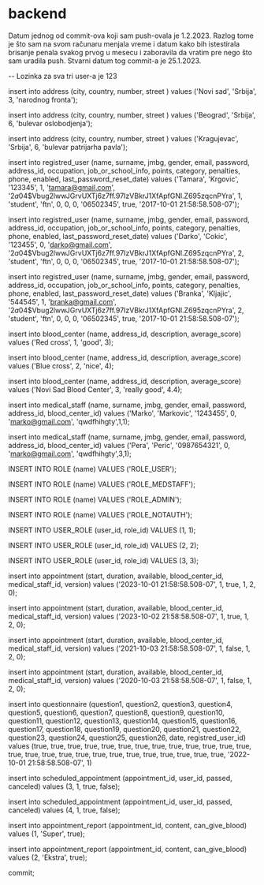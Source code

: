 # backend

Datum jednog od commit-ova koji sam
push-ovala je 1.2.2023. Razlog tome je što sam na
svom računaru menjala vreme i datum kako bih istestirala brisanje penala
svakog prvog u mesecu i zaboravila da vratim pre nego što sam uradila
push. Stvarni datum tog commit-a je 25.1.2023.

-- Lozinka za sva tri user-a je 123

insert into address (city, country, number, street ) values ('Novi sad', 'Srbija', 3, 'narodnog fronta');

insert into address (city, country, number, street ) values ('Beograd', 'Srbija', 6, 'bulevar oslobodjenja');

insert into address (city, country, number, street ) values ('Kragujevac', 'Srbija', 6, 'bulevar patrijarha pavla');

insert into registred_user (name, surname, jmbg, gender, email, password, address_id, occupation, job_or_school_info, points, category, penalties, phone, enabled, last_password_reset_date) values ('Tamara', 'Krgovic', '123345', 1, 'tamara@gmail.com', '$2a$04$Vbug2lwwJGrvUXTj6z7ff.97IzVBkrJ1XfApfGNl.Z695zqcnPYra', 1, 'student', 'ftn', 0, 0, 0, '06502345', true, '2017-10-01 21:58:58.508-07');

insert into registred_user (name, surname, jmbg, gender, email, password, address_id, occupation, job_or_school_info, points, category, penalties, phone, enabled, last_password_reset_date) values ('Darko', 'Cokic', '123455', 0, 'darko@gmail.com', '$2a$04$Vbug2lwwJGrvUXTj6z7ff.97IzVBkrJ1XfApfGNl.Z695zqcnPYra', 2, 'student', 'ftn', 0, 0, 0, '06502345', true, '2017-10-01 21:58:58.508-07');

insert into registred_user (name, surname, jmbg, gender, email, password, address_id, occupation, job_or_school_info, points, category, penalties, phone, enabled, last_password_reset_date) values ('Branka', 'Kljajic', '544545', 1, 'branka@gmail.com', '$2a$04$Vbug2lwwJGrvUXTj6z7ff.97IzVBkrJ1XfApfGNl.Z695zqcnPYra', 2, 'student', 'ftn', 0, 0, 0, '06502345', true, '2017-10-01 21:58:58.508-07');

insert into blood_center (name, address_id, description, average_score) values ('Red cross', 1, 'good', 3);

insert into blood_center (name, address_id, description, average_score) values ('Blue cross', 2, 'nice', 4);

insert into blood_center (name, address_id, description, average_score) values ('Novi Sad Blood Center', 3, 'really good', 4.4);

insert into medical_staff (name, surname, jmbg, gender, email, password, address_id, blood_center_id) values ('Marko', 'Markovic', '1243455', 0, 'marko@gmail.com', 'qwdfhihgty',1,1);

insert into medical_staff (name, surname, jmbg, gender, email, password, address_id, blood_center_id) values ('Pera', 'Peric', '0987654321', 0, 'marko@gmail.com', 'qwdfhihgty',3,1);

INSERT INTO ROLE (name) VALUES ('ROLE_USER');

INSERT INTO ROLE (name) VALUES ('ROLE_MEDSTAFF');

INSERT INTO ROLE (name) VALUES ('ROLE_ADMIN');

INSERT INTO ROLE (name) VALUES ('ROLE_NOTAUTH');


INSERT INTO USER_ROLE (user_id, role_id) VALUES (1, 1); 

INSERT INTO USER_ROLE (user_id, role_id) VALUES (2, 2);

INSERT INTO USER_ROLE (user_id, role_id) VALUES (3, 3);


insert into appointment (start, duration, available, blood_center_id, medical_staff_id, version) values ('2023-10-01 21:58:58.508-07', 1, true, 1, 2, 0);

insert into appointment (start, duration, available, blood_center_id, medical_staff_id, version) values ('2023-10-02 21:58:58.508-07', 1, true, 1, 2, 0);

insert into appointment (start, duration, available, blood_center_id, medical_staff_id, version) values ('2021-10-03 21:58:58.508-07', 1, false, 1, 2, 0);

insert into appointment (start, duration, available, blood_center_id, medical_staff_id, version) values ('2020-10-03 21:58:58.508-07', 1, false, 1, 2, 0);


insert into questionnaire (question1, question2, question3, question4, question5, question6, question7, question8, question9, question10, question11, question12, question13, question14, question15, question16, question17, question18, question19, question20, question21, question22, question23, question24, question25, question26, date, registred_user_id) values (true, true, true, true, true, true, true, true, true, true, true, true, true, true, true, true, true, true, true, true, true, true, true, true, true, true, '2022-10-01 21:58:58.508-07', 1)

insert into scheduled_appointment (appointment_id, user_id, passed, canceled) values (3, 1, true, false);

insert into scheduled_appointment (appointment_id, user_id, passed, canceled) values (4, 1, true, false);

insert into appointment_report (appointment_id, content, can_give_blood) values (1, 'Super', true);

insert into appointment_report (appointment_id, content, can_give_blood) values (2, 'Ekstra', true);

commit;
